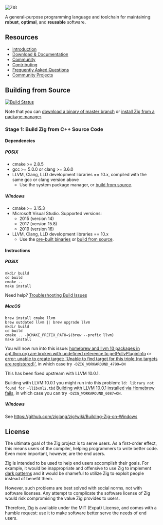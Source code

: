 ![ZIG](https://ziglang.org/zig-logo.svg)

A general-purpose programming language and toolchain for maintaining
**robust**, **optimal**, and **reusable** software.

## Resources

 * [Introduction](https://ziglang.org/#Introduction)
 * [Download & Documentation](https://ziglang.org/download)
 * [Community](https://github.com/ziglang/zig/wiki/Community)
 * [Contributing](https://github.com/ziglang/zig/blob/master/CONTRIBUTING.md)
 * [Frequently Asked Questions](https://github.com/ziglang/zig/wiki/FAQ)
 * [Community Projects](https://github.com/ziglang/zig/wiki/Community-Projects)

## Building from Source

[![Build Status](https://dev.azure.com/ziglang/zig/_apis/build/status/ziglang.zig?branchName=master)](https://dev.azure.com/ziglang/zig/_build/latest?definitionId=1&branchName=master)

Note that you can
[download a binary of master branch](https://ziglang.org/download/#release-master) or 
[install Zig from a package manager](https://github.com/ziglang/zig/wiki/Install-Zig-from-a-Package-Manager).

### Stage 1: Build Zig from C++ Source Code

#### Dependencies

##### POSIX

 * cmake >= 2.8.5
 * gcc >= 5.0.0 or clang >= 3.6.0
 * LLVM, Clang, LLD development libraries == 10.x, compiled with the same gcc or clang version above
   - Use the system package manager, or [build from source](https://github.com/ziglang/zig/wiki/How-to-build-LLVM,-libclang,-and-liblld-from-source#posix).

##### Windows

 * cmake >= 3.15.3
 * Microsoft Visual Studio. Supported versions:
   - 2015 (version 14)
   - 2017 (version 15.8)
   - 2019 (version 16)
 * LLVM, Clang, LLD development libraries == 10.x
   - Use the [pre-built binaries](https://github.com/ziglang/zig/wiki/Building-Zig-on-Windows) or [build from source](https://github.com/ziglang/zig/wiki/How-to-build-LLVM,-libclang,-and-liblld-from-source#windows).

#### Instructions

##### POSIX

```
mkdir build
cd build
cmake ..
make install
```

Need help? [Troubleshooting Build Issues](https://github.com/ziglang/zig/wiki/Troubleshooting-Build-Issues)

##### MacOS

```
brew install cmake llvm
brew outdated llvm || brew upgrade llvm
mkdir build
cd build
cmake .. -DCMAKE_PREFIX_PATH=$(brew --prefix llvm)
make install
```

You will now run into this issue:
[homebrew and llvm 10 packages in apt.llvm.org are broken with undefined reference to getPollyPluginInfo](https://github.com/ziglang/zig/issues/4799)
or
[error: unable to create target: 'Unable to find target for this triple (no targets are registered)'](https://github.com/ziglang/zig/issues/5055),
in which case try `-DZIG_WORKAROUND_4799=ON`

This has been fixed upstream with LLVM 10.0.1.

Building with LLVM 10.0.1 you might run into this problem:
`ld: library not found for -llibxml2.tbd`
[Building with LLVM 10.0.1 installed via Homebrew fails](https://github.com/ziglang/zig/issues/6087),
in which case you can try `-DZIG_WORKAROUND_6087=ON`.

##### Windows

See https://github.com/ziglang/zig/wiki/Building-Zig-on-Windows

## License

The ultimate goal of the Zig project is to serve users. As a first-order
effect, this means users of the compiler, helping programmers to write better
code. Even more important, however, are the end users.

Zig is intended to be used to help end users accomplish their goals. For
example, it would be inappropriate and offensive to use Zig to implement
[dark patterns](https://en.wikipedia.org/wiki/Dark_pattern) and it would be
shameful to utilize Zig to exploit people instead of benefit them.

However, such problems are best solved with social norms, not with software
licenses. Any attempt to complicate the software license of Zig would risk
compromising the value Zig provides to users.

Therefore, Zig is available under the MIT (Expat) License, and comes with a
humble request: use it to make software better serve the needs of end users.
